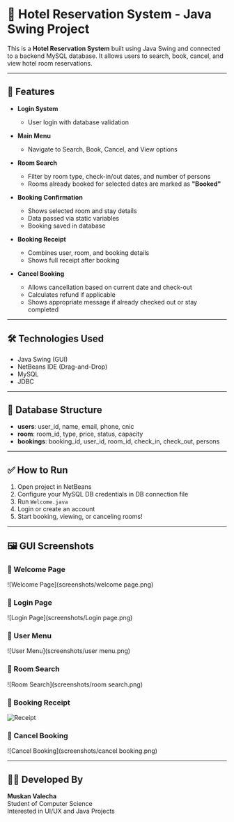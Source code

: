 # 🏨 Hotel Reservation System - Java Swing Project

This is a **Hotel Reservation System** built using Java Swing and connected to a backend MySQL database. It allows users to search, book, cancel, and view hotel room reservations.

---

## 🚀 Features

- **Login System**
  - User login with database validation

- **Main Menu**
  - Navigate to Search, Book, Cancel, and View options

- **Room Search**
  - Filter by room type, check-in/out dates, and number of persons
  - Rooms already booked for selected dates are marked as **"Booked"**

- **Booking Confirmation**
  - Shows selected room and stay details
  - Data passed via static variables
  - Booking saved in database

- **Booking Receipt**
  - Combines user, room, and booking details
  - Shows full receipt after booking

- **Cancel Booking**
  - Allows cancellation based on current date and check-out
  - Calculates refund if applicable
  - Shows appropriate message if already checked out or stay completed

---

## 🛠️ Technologies Used

- Java Swing (GUI)
- NetBeans IDE (Drag-and-Drop)
- MySQL
- JDBC

---

## 📁 Database Structure

- **users**: user_id, name, email, phone, cnic
- **room**: room_id, type, price, status, capacity
- **bookings**: booking_id, user_id, room_id, check_in, check_out, persons

---

## ✅ How to Run

1. Open project in NetBeans
2. Configure your MySQL DB credentials in DB connection file
3. Run `Welcome.java`
4. Login or create an account
5. Start booking, viewing, or canceling rooms!

---

## 🖼️ GUI Screenshots

### 🔹 Welcome Page
![Welcome Page](screenshots/welcome page.png)

### 🔹 Login Page
![Login Page](screenshots/Login page.png)

### 🔹 User Menu
![User Menu](screenshots/user menu.png)

### 🔹 Room Search
![Room Search](screenshots/room search.png)

### 🔹 Booking Receipt
![Receipt](screenshots/Receipt.png)

### 🔹 Cancel Booking
![Cancel Booking](screenshots/cancel booking.png)

---

## 👩‍💻 Developed By

**Muskan Valecha**  
Student of Computer Science  
Interested in UI/UX and Java Projects

